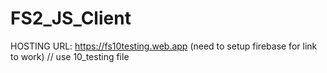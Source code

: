 # FS2_JS_Client

HOSTING URL:
https://fs10testing.web.app
(need to setup firebase for link to work)
// use 10_testing file
